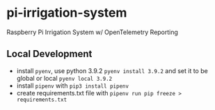 # pi-irrigation-system
Raspberry Pi Irrigation System w/ OpenTelemetry Reporting

## Local Development
* install `pyenv`, use python 3.9.2 `pyenv install 3.9.2` and set it to be global or local `pyenv local 3.9.2`
* install `pipenv` with `pip3 install pipenv`
* create requirements.txt file with `pipenv run pip freeze > requirements.txt`
